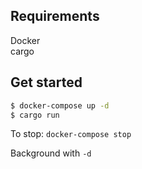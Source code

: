 ## Requirements

Docker\
cargo

## Get started

``` bash
$ docker-compose up -d
$ cargo run
```

To stop:
`docker-compose stop`

Background with `-d`
